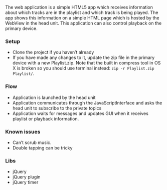 The web application is a simple HTML5 app which receives information about which tracks are in the playlist and which track is being played. The app shows this information on a simple HTML page which is hosted by the WebView in the head unit. This application can also control playback on the primary device.

### Setup

* Clone the project if you haven’t already
* If you have made any changes to it, update the zip file in the primary device with a new Playlist.zip. Note that the built in compress tool in OS X is broken so you should use terminal instead: `zip -r Playlist.zip Playlist/`.

### Flow

* Application is launched by the head unit
* Application communicates through the JavaScriptInterface and asks the head unit to subscribe to the private topics
* Application waits for messages and updates GUI when it receives playlist or playback information.

### Known issues

* Can’t scrub music.
* Double tapping can be tricky

### Libs

* jQuery
* jQuery plugin
* jQuery timer

